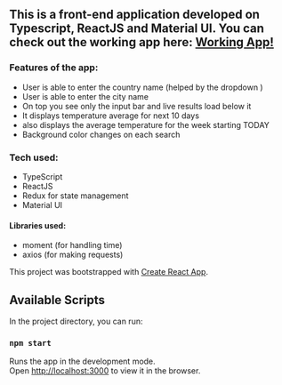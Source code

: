 ## This is a front-end application developed on Typescript, ReactJS and Material UI. You can check out the working app here: [Working App!]()

### Features of the app:

- User is able to enter the country name (helped by the dropdown )
- User is able to enter the city name
- On top you see only the input bar and live results load below it
- It displays temperature average for next 10 days
- also displays the average temperature for the week starting TODAY
- Background color changes on each search

### Tech used: 
- TypeScript
- ReactJS
- Redux for state management
- Material UI

#### Libraries used:
- moment (for handling time)
- axios (for making requests)

This project was bootstrapped with [Create React App](https://github.com/facebook/create-react-app).

## Available Scripts

In the project directory, you can run:

### `npm start`

Runs the app in the development mode.<br />
Open [http://localhost:3000](http://localhost:3000) to view it in the browser.
